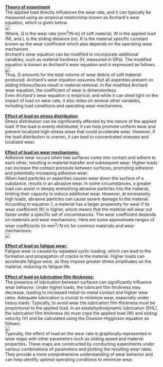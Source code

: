 <b><u>Theory of experiment</u></b><br>
The applied load directly influences the wear rate, and it can typically be measured using an empirical relationship known as Archard's wear equation, which is given below.<br>
<image src="images/image1.png"><br>
Where, Q is the wear rate [mm<sup>3</sup>/N·m] of soft material, W is the applied load (N), and L is the sliding distance (m). K is the material specific constant known as the wear coefficient which also depends on the operating wear mechanism.<br>
Archard's wear equation can be modified to incorporate additional variables, such as material hardness (H, measured in GPa). The modified equation is known as Archard's wear equation and is expressed as follows.<br>
<image src="images/image2.PNG"><br>
Thus, Q amounts for the total volume of wear debris of soft material produced. Archard's wear equation assumes that all asperities present on sliding tribosurfaces result in material removal. In the modified Archard wear equation, the coefficient of wear is dimensionless. <br>
Even Archard's wear equation is empirical, and while it can shed light on the impact of load on wear rate, it also relies on several other variables, including load conditions and operating wear mechanisms.<br><br>
<b><u>Effect of load on stress distribution</u></b><br>
Stress distribution can be significantly affected by the nature of the applied load. If the load is evenly distributed, it can help promote uniform wear and prevent localized high-stress areas that could accelerate wear. However, if the load distribution is uneven, it can lead to concentrated stresses and localized wear.<br><br>
<b><u>Effect of load on wear mechanisms:</u></b><br> 
Adhesive wear occurs when two surfaces come into contact and adhere to each other, resulting in material transfer and subsequent wear. Higher loads can increase the contact pressure between surfaces, promoting adhesion and potentially increasing adhesive wear.<br>
When hard particles or asperities causes wear down the surface of a substance, results in an abrasive wear.  In some circumstances, a greater load can assist in deeply enmeshing abrasive particles into the material, limiting their capacity to induce additional wear. However, at excessively high loads, abrasive particles can cause severe damage to the material.<br>
According to equation 1, a material has a larger propensity for wear if its wear coefficient (K) is higher, which means that the material will wear out faster under a specific set of circumstances. The wear coefficient depends on materials and wear mechanisms. Here are some approximate ranges of wear coefficients (in mm<sup>3</sup>/ N·m) for common materials and wear mechanisms:<br>
<image src="images/image3.PNG"><br><br>
<b><u>Effect of load on fatigue wear:</u></b><br>
Fatigue wear is caused by repeated cyclic loading, which can lead to the formation and propagation of cracks in the material. Higher loads can accelerate fatigue wear, as they impose greater stress amplitudes on the material, reducing its fatigue life.<br><br>
<b><u>Effect of load on lubrication film thickness:</u></b><br>
The presence of lubrication between surfaces can significantly influence wear behavior. Under higher loads, the lubricant film thickness may decrease, leading to increased metal-to-metal contact and higher wear rates. Adequate lubrication is crucial to minimize wear, especially under heavy loads. Typically, to avoid wear the lubrication film thickness must be proportional to the applied load. In an elastohydrodynamic lubrication (EHL), the lubrication film thickness (h) must cope the applied load (W) and sliding velocity (V) and be calculated using the Dowson-Higginson equation as follows:<br>
<image src="images/image4.PNG"><br>
Typically, the effect of load on the wear rate is graphically represented in wear maps with other parameters such as sliding speed and material properties. These maps are constructed by conducting experiments under various combinations of parameters and plotting the resulting wear rates. They provide a more comprehensive understanding of wear behavior and can help identify optimal operating conditions to minimize wear.

